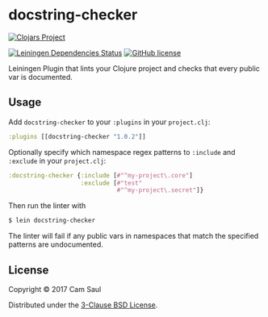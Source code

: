 # docstring-checker

[![Clojars Project](https://clojars.org/docstring-checker/latest-version.svg)](http://clojars.org/docstring-checker)


[![Leiningen Dependencies Status](https://jarkeeper.com/camsaul/lein-docstring-checker/status.png)](https://jarkeeper.com/camsaul/lein-docstring-checker)
[![GitHub license](https://img.shields.io/badge/license-3%E2%80%92Clause%20BSD-blue.svg)](https://raw.githubusercontent.com/camsaul/lein-docstring-checker/master/LICENSE.txt)

Leiningen Plugin that lints your Clojure project and checks that every public var is documented.

## Usage

Add `docstring-checker` to your `:plugins` in your `project.clj`:

```clojure
:plugins [[docstring-checker "1.0.2"]]
```

Optionally specify which namespace regex patterns to `:include` and `:exclude` in your `project.clj`:

```clojure
:docstring-checker {:include [#"^my-project\.core"]
                    :exclude [#"test"
                              #"^my-project\.secret"]}
```

Then run the linter with

```bash
$ lein docstring-checker
```

The linter will fail if any public vars in namespaces that match the specified patterns are undocumented.


## License

Copyright © 2017 Cam Saul

Distributed under the [3-Clause BSD License](https://raw.githubusercontent.com/camsaul/lein-docstring-checker/master/LICENSE.txt).

